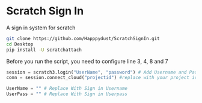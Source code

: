 # Scratch Sign In

A sign in system for scratch


```zsh
git clone https://github.com/Happpydust/ScratchSignIn.git
cd Desktop
pip install -U scratchattach
```

Before you run the script, you need to configure line 3, 4, 8 and 7

```python
session = scratch3.login("UserName", "password") # Add Username and Password
conn = session.connect_cloud("projectid") #replace with your project id

UserName = "" # Replace With Sign in Username
UserPass = "" # Replace With Sign in Userpass

```